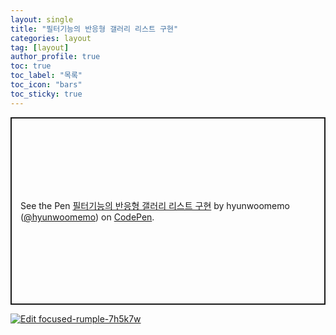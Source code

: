 ```yaml
---
layout: single
title: "필터기능의 반응형 갤러리 리스트 구현"
categories: layout
tag: [layout]
author_profile: true
toc: true
toc_label: "목록"
toc_icon: "bars"
toc_sticky: true
---
```


<p class="codepen" data-height="300" data-default-tab="html,result" data-slug-hash="qBoNojb" data-user="hyunwoomemo" style="height: 300px; box-sizing: border-box; display: flex; align-items: center; justify-content: center; border: 2px solid; margin: 1em 0; padding: 1em;">
  <span>See the Pen <a href="https://codepen.io/hyunwoomemo/pen/qBoNojb">
  필터기능의 반응형 갤러리 리스트 구현</a> by hyunwoomemo (<a href="https://codepen.io/hyunwoomemo">@hyunwoomemo</a>)
  on <a href="https://codepen.io">CodePen</a>.</span>
</p>
<script async src="https://cpwebassets.codepen.io/assets/embed/ei.js"></script>

[![Edit focused-rumple-7h5k7w](https://codesandbox.io/static/img/play-codesandbox.svg)](https://codesandbox.io/s/focused-rumple-7h5k7w?fontsize=14&hidenavigation=1&theme=dark)